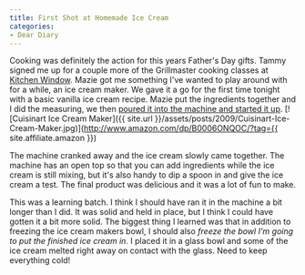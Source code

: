 ```yaml
---
title: First Shot at Homemade Ice Cream
categories:
- Dear Diary
---
```


Cooking was definitely the action for this years Father's Day gifts. Tammy signed me up for a couple more of the Grillmaster cooking classes at [Kitchen Window](http://kitchenwindow.com/). Mazie got me something I've wanted to play around with for a while, an ice cream maker. We gave it a go for the first time tonight with a basic vanilla ice cream recipe. Mazie put the ingredients together and I did the measuring, we then [poured it into the machine and started it up](http://things.thingelstad.com/post/129006745/first-time-making-homemade-ice-cream).
[![Cuisinart Ice Cream Maker]({{ site.url }}/assets/posts/2009/Cuisinart-Ice-Cream-Maker.jpg)](http://www.amazon.com/dp/B0006ONQOC/?tag={{ site.affiliate.amazon }})

<!-- more -->

The machine cranked away and the ice cream slowly came together. The machine has an open top so that you can add ingredients while the ice cream is still mixing, but it's also handy to dip a spoon in and give the ice cream a test. The final product was delicious and it was a lot of fun to make.

This was a learning batch. I think I should have ran it in the machine a bit longer than I did. It was solid and held in place, but I think I could have gotten it a bit more solid. The biggest thing I learned was that in addition to freezing the ice cream makers bowl, I should also _freeze the bowl I'm going to put the finished ice cream in_. I placed it in a glass bowl and some of the ice cream melted right away on contact with the glass. Need to keep everything cold!
